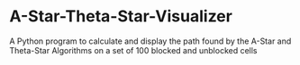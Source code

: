 # A-Star-Theta-Star-Visualizer
A Python program to calculate and display the path found by the A-Star and Theta-Star Algorithms on a set of 100 blocked and unblocked cells
